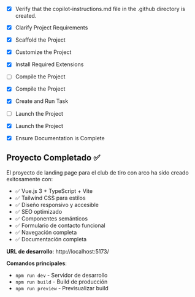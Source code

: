 <!-- Use this file to provide workspace-specific custom instructions to Copilot. For more details, visit https://code.visualstudio.com/docs/copilot/copilot-customization#_use-a-githubcopilotinstructionsmd-file -->
- [x] Verify that the copilot-instructions.md file in the .github directory is created.

- [x] Clarify Project Requirements
	<!-- Vue.js landing page for archery club with Tailwind CSS, semantic HTML and accessibility features -->

- [x] Scaffold the Project
	<!--
	✅ Called get_project_setup_info with vite projectType
	✅ Created Vue.js project with TypeScript using Vite
	✅ Installed and configured Tailwind CSS
	✅ Created all necessary components and project structure
	-->

- [x] Customize the Project
	<!--
	✅ Created semantic and accessible landing page components:
	- NavBar with responsive navigation
	- HeroSection with call-to-action
	- AboutSection with club information
	- ProgramsSection with course offerings
	- ContactSection with registration form
	- FooterSection with complete footer
	✅ Applied Tailwind CSS styling throughout
	✅ Implemented accessibility features (aria-labels, semantic HTML, keyboard navigation)
	✅ Added SEO optimization in index.html
	-->

- [x] Install Required Extensions
	<!-- No specific extensions needed for this Vue.js/Tailwind project -->

- [ ] Compile the Project
	<!-- ONLY install extensions provided mentioned in the get_project_setup_info. Skip this step otherwise and mark as completed. -->

- [x] Compile the Project
	<!--
	✅ Project builds successfully with npm run build
	✅ Development server running on http://localhost:5173/
	✅ Minor CSS warnings present but not blocking functionality
	-->

- [x] Create and Run Task
	<!--
	✅ Created development server task
	✅ Application running on http://localhost:5173/
	-->

- [ ] Launch the Project

- [x] Launch the Project
	<!-- ✅ Development server is running on http://localhost:5173/ -->

- [x] Ensure Documentation is Complete
	<!--
	✅ README.md updated with complete project information
	✅ copilot-instructions.md file exists and contains current project information
	✅ All steps completed successfully
	-->

## Proyecto Completado ✅

El proyecto de landing page para el club de tiro con arco ha sido creado exitosamente con:

- ✅ Vue.js 3 + TypeScript + Vite
- ✅ Tailwind CSS para estilos
- ✅ Diseño responsivo y accesible
- ✅ SEO optimizado
- ✅ Componentes semánticos
- ✅ Formulario de contacto funcional
- ✅ Navegación completa
- ✅ Documentación completa

**URL de desarrollo**: http://localhost:5173/

**Comandos principales**:
- `npm run dev` - Servidor de desarrollo
- `npm run build` - Build de producción
- `npm run preview` - Previsualizar build
